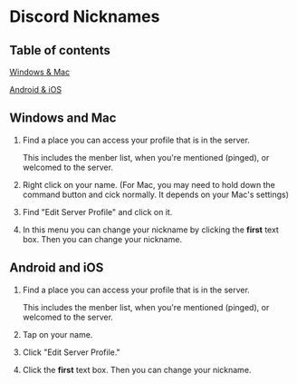 # Discord Nicknames

## Table of contents
[Windows & Mac](#windows-and-mac)

[Android & iOS](#android-and-ios)

## Windows and Mac

1. Find a place you can access your profile that is in the server.

    This includes the menber list, when you're mentioned (pinged), or welcomed to the server.
2. Right click on your name. (For Mac, you may need to hold down the command button and cick normally. It depends on your Mac's settings)
3. Find "Edit Server Profile" and click on it.
4. In this menu you can change your nickname by clicking the __first__ text box. Then you can change your nickname.

## Android and iOS

1. Find a place you can access your profile that is in the server.

    This includes the menber list, when you're mentioned (pinged), or welcomed to the server.
2. Tap on your name.
3. Click "Edit Server Profile."
4. Click the __first__ text box. Then you can change your nickname.
